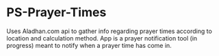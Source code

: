# PS-Prayer-Times

Uses Aladhan.com api to gather info regarding prayer times according to location and calculation method.
App is a prayer notification tool (in progress) meant to notify when a prayer time has come in.
